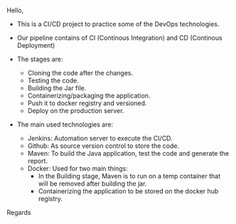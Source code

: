 Hello,

- This is a CI/CD project to practice some of the DevOps technologies.
- Our pipeline contains of CI (Continous Integration) and CD (Continous Deployment)

- The stages are:
    - Cloning the code after the changes.
    - Testing the code.
    - Building the Jar file.
    - Containerizing/packaging the application.
    - Push it to docker registry and versioned.
    - Deploy on the production server.

- The main used technologies are:
    - Jenkins: Automation server to execute the CI/CD.
    - Github: As source version control to store the code.
    - Maven: To build the Java application, test the code and generate the report.
    - Docker: Used for two main things:
        - In the Building stage, Maven is to run on a temp container that will be removed after building the jar.
        - Containerizing the application to be stored on the docker hub registry.

Regards
